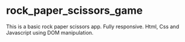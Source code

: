 # rock_paper_scissors_game

This is a basic rock paper scissors app.
Fully responsive. Html, Css and Javascript using DOM manipulation.
